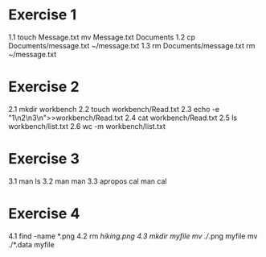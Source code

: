 # Exercise 1
1.1
touch Message.txt
mv Message.txt Documents
1.2
cp Documents/message.txt ~/message.txt
1.3
rm Documents/message.txt
rm ~/message.txt

# Exercise 2
2.1
mkdir workbench
2.2
touch workbench/Read.txt
2.3
echo -e "1\n2\n3\n">>workbench/Read.txt
2.4
cat workbench/Read.txt
2.5
ls workbench/list.txt
2.6
wc -m workbench/list.txt

# Exercise 3
3.1
man ls
3.2
man man
3.3
apropos cal
man cal

# Exercise 4
4.1
find -name  \*.png
4.2
rm *hiking.png
4.3
mkdir myfile
mv ./*.png myfile
mv ./*.data myfile
